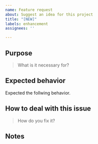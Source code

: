 ```yaml
---
name: Feature request
about: Suggest an idea for this project
title: "[NEW]"
labels: enhancement
assignees: ''

---
```


## Purpose
> What is it necessary for?

## Expected behavior
Expected the follwing behavior.

## How to deal with this issue
> How do you fix it?

## Notes
